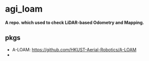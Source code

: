 # agi_loam
**A repo. which used to check LiDAR-based Odometry and Mapping.**

## pkgs

- A-LOAM: https://github.com/HKUST-Aerial-Robotics/A-LOAM
- 
